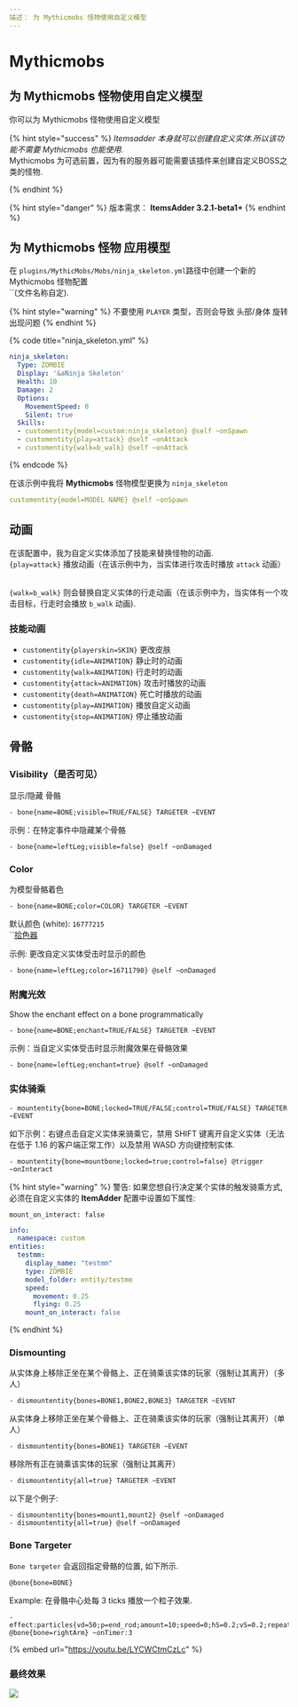 ```yaml
---
描述： 为 Mythicmobs 怪物使用自定义模型
---
```


# Mythicmobs

## 为 Mythicmobs 怪物使用自定义模型

你可以为 Mythicmobs 怪物使用自定义模型

{% hint style="success" %}
_Itemsadder 本身就可以创建自定义实体.所以该功能不需要 Mythicmobs 也能使用_.\
Mythicmobs 为可选前置，因为有的服务器可能需要该插件来创建自定义BOSS之类的怪物.

{% endhint %}

{% hint style="danger" %}
版本需求： **ItemsAdder 3.2.1-beta1+**
{% endhint %}

## 为 Mythicmobs 怪物 应用模型
在 `plugins/MythicMobs/Mobs/ninja_skeleton.yml`路径中创建一个新的 Mythicmobs 怪物配置\
``(文件名称自定).

{% hint style="warning" %}
不要使用 `PLAYER` 类型，否则会导致 头部/身体 旋转出现问题
{% endhint %}

{% code title="ninja_skeleton.yml" %}
```yaml
ninja_skeleton:
  Type: ZOMBIE
  Display: '&aNinja Skeleton'
  Health: 10
  Damage: 2
  Options:
    MovementSpeed: 0
    Silent: true
  Skills:
  - customentity{model=custom:ninja_skeleton} @self ~onSpawn
  - customentity{play=attack} @self ~onAttack
  - customentity{walk=b_walk} @self ~onAttack
```
{% endcode %}

在该示例中我将 **Mythicmobs** 怪物模型更换为 `ninja_skeleton` 

```yaml
customentity{model=MODEL NAME} @self ~onSpawn
```

## 动画

在该配置中，我为自定义实体添加了技能来替换怪物的动画.\
`{play=attack}` 播放动画（在该示例中为，当实体进行攻击时播放 `attack` 动画）

\
`{walk=b_walk}` 则会替换自定义实体的行走动画（在该示例中为，当实体有一个攻击目标，行走时会播放 `b_walk` 动画).

### 技能动画

* `customentity{playerskin=SKIN}` 更改皮肤
* `customentity{idle=ANIMATION}` 静止时的动画
* `customentity{walk=ANIMATION}` 行走时的动画
* `customentity{attack=ANIMATION}` 攻击时播放的动画
* `customentity{death=ANIMATION}` 死亡时播放的动画
* `customentity{play=ANIMATION}` 播放自定义动画
* `customentity{stop=ANIMATION}` 停止播放动画

## 骨骼

### Visibility（是否可见）

显示/隐藏 骨骼

```
- bone{name=BONE;visible=TRUE/FALSE} TARGETER ~EVENT
```

示例：在特定事件中隐藏某个骨骼

```
- bone{name=leftLeg;visible=false} @self ~onDamaged
```

### Color

为模型骨骼着色

```
- bone{name=BONE;color=COLOR} TARGETER ~EVENT
```

默认颜色 (white): `16777215`\
``[拾色器](https://minecraftcommand.science/armor-color)

示例: 更改自定义实体受击时显示的颜色

```
- bone{name=leftLeg;color=16711790} @self ~onDamaged
```

### 附魔光效

Show the enchant effect on a bone programmatically

```
- bone{name=BONE;enchant=TRUE/FALSE} TARGETER ~EVENT
```

示例：当自定义实体受击时显示附魔效果在骨骼效果

```
- bone{name=leftLeg;enchant=true} @self ~onDamaged
```

### 实体骑乘

```
- mountentity{bone=BONE;locked=TRUE/FALSE;control=TRUE/FALSE} TARGETER ~EVENT
```

如下示例：右键点击自定义实体来骑乘它，禁用 SHIFT 键离开自定义实体（无法在低于 1.16 的客户端正常工作）以及禁用 WASD 方向键控制实体.

```
- mountentity{bone=mountbone;locked=true;control=false} @trigger ~onInteract
```

{% hint style="warning" %}
警告: 如果您想自行决定某个实体的触发骑乘方式, 必须在自定义实体的 **ItemAdder** 配置中设置如下属性:

`mount_on_interact: false`

```yaml
info:
  namespace: custom
entities:
  testmm:
    display_name: "testmm"
    type: ZOMBIE
    model_folder: entity/testmm
    speed:
      movement: 0.25
      flying: 0.25
    mount_on_interact: false
```
{% endhint %}

### Dismounting

从实体身上移除正坐在某个骨骼上、正在骑乘该实体的玩家（强制让其离开）（多人）

```
- dismountentity{bones=BONE1,BONE2,BONE3} TARGETER ~EVENT
```

从实体身上移除正坐在某个骨骼上、正在骑乘该实体的玩家（强制让其离开）（单人）

```
- dismountentity{bones=BONE1} TARGETER ~EVENT
```

移除所有正在骑乘该实体的玩家（强制让其离开）

```
- dismountentity{all=true} TARGETER ~EVENT
```

以下是个例子:

```
- dismountentity{bones=mount1,mount2} @self ~onDamaged
- dismountentity{all=true} @self ~onDamaged
```

### Bone Targeter

`Bone targeter` 会返回指定骨骼的位置, 如下所示.

```
@bone{bone=BONE}
```

Example: 在骨骼中心处每 3 ticks 播放一个粒子效果.

```
- effect:particles{vd=50;p=end_rod;amount=10;speed=0;hS=0.2;vS=0.2;repeat=270;repeatInterval=1} @bone{bone=rightArm} ~onTimer:3
```

{% embed url="https://youtu.be/LYCWCtmCzLc" %}

### 最终效果

![](../../../../.gitbook/assets/ezgif.com-gif-maker\(1\).webp)

